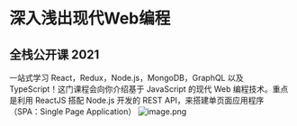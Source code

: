 # 深入浅出现代Web编程

## 全栈公开课 2021

一站式学习 React，Redux，Node.js，MongoDB，GraphQL 以及 TypeScript！这门课程会向你介绍基于 JavaScript 的现代 Web 编程技术。重点是利用 ReactJS 搭配 Node.js 开发的 REST API，来搭建单页面应用程序（SPA：Single Page Application）
![image.png](https://cdn.nlark.com/yuque/0/2021/svg/23075474/1640086861568-cce58d79-59ad-448b-af9d-e0170a110cab.svg#clientId=u9452ec84-4b5c-4&crop=0&crop=0&crop=1&crop=1&from=paste&id=ub8b2348f&margin=%5Bobject%20Object%5D&name=image.png&originHeight=150&originWidth=70&originalType=url&ratio=1&rotation=0&showTitle=false&size=8788&status=done&style=none&taskId=udb48d283-d7b3-43df-a94a-bb7c2a3fa64&title=)
